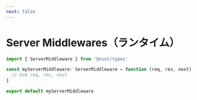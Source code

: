 ```yaml
---
next: false
---
```


# Server Middlewares（ランタイム）

```ts
import { ServerMiddleware } from '@nuxt/types'

const myServerMiddleware: ServerMiddleware = function (req, res, next) {
  // Use req, res, next
}

export default myServerMiddleware
```
